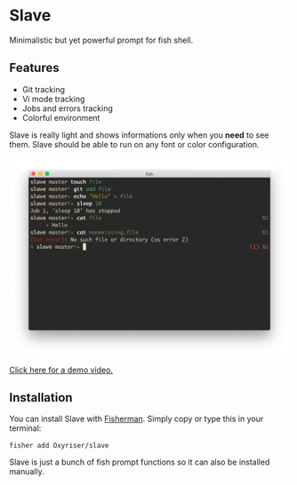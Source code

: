 # Slave

Minimalistic but yet powerful prompt for fish shell.

## Features

  * Git tracking
  * Vi mode tracking
  * Jobs and errors tracking
  * Colorful environment

Slave is really light and shows informations only when you **need** to see
them. Slave should be able to run on any font or color configuration.

<p align="center">
  <img src="screenshot.png" alt="Screenshot" width="600px">
</p>

[Click here for a demo video.](https://asciinema.org/a/132307)

## Installation

You can install Slave with [Fisherman](https://github.com/fisherman/fisherman).
Simply copy or type this in your terminal:

``` terminal
fisher add Oxyriser/slave
```

Slave is just a bunch of fish prompt functions so it can also be installed
manually.
